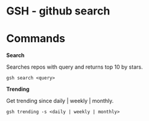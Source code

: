 # GSH - github search

# Commands

**Search**

Searches repos with query and returns top 10 by stars.

```
gsh search <query>
```

**Trending**

Get trending since daily | weekly | monthly.

```
gsh trending -s <daily | weekly | monthly>
```
